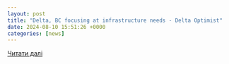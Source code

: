 ```yaml
---
layout: post
title: "Delta, BC focusing at infrastructure needs - Delta Optimist"
date: 2024-08-10 15:51:26 +0000
categories: [news]
---
```


[Читати далі](https://www.delta-optimist.com/local-news/the-ocp-now-approved-delta-focusing-on-its-infrastructure-9317690)
